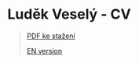 # Luděk Veselý - CV

> [PDF ke stažení](https://github.com/ludekvesely/curriculum-vitae/raw/master/ludek-vesely-cv.pdf)
>
> [EN version](https://github.com/ludekvesely/curriculum-vitae/raw/master/ludek-vesely-cv-en.pdf)

